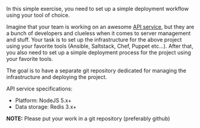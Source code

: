 In this simple exercise, you need to set up a simple deployment workflow using your tool of choice.

Imagine that your team is working on an awesome [API service](https://github.com/chatwing/sample-api), but they are a bunch of developers and clueless when it comes to server management and stuff. Your task is to set up the infrastructure for the above project using your favorite tools (Ansible, Saltstack, Chef, Puppet etc...). After that, you also need to set up a simple deployment process for the project using your favorite tools.

The goal is to have a separate git repository dedicated for managing the infrastructure and deploying the project.

API service specifications:
- Platform: NodeJS 5.x+
- Data storage: Redis 3.x+

**NOTE:** Please put your work in a git repository (preferably github)

